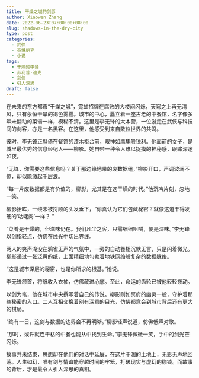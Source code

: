 ```yaml
---
title: 干燥之城的剑影
author: Xiaowen Zhang
date: 2022-06-23T07:00:00+08:00
slug: shadows-in-the-dry-city
type: post
categories:
  - 武侠
  - 赛博朋克
  - 小说
tags:
  - 干燥的中餐
  - 菲利普·迪克
  - 剑侠
  - 引人深思
draft: false
---
```


在未来的东方都市“干燥之城”，霓虹招牌在腐败的大楼间闪烁，天穹之上再无清风，只有永恒干旱的褐色雾霾。城市的中心，矗立着一座古老的中餐馆，名字像多年未翻动的菜谱一样，模糊不清。这里是李无锋的大本营，一位游走在武侠与科技间的剑客，亦是一名黑客。在这里，他感受到来自数位世界的共鸣。

彼时，李无锋正斜倚在餐馆的漆木柜台前，眼神如鹰隼般锐利。他面前的女子，是城里最优秀的信息经纪人——柳影。她自带一种令人难以捉摸的神秘感，眼眸深邃如夜。

“无锋，你需要这些信息吗？关于那边缘地带的废数据组，”柳影开口，声调波澜不惊，却似能激起千层浪。

“每一片废数据都是有价值的，柳影，尤其是在这干燥的时代。”他沉吟片刻，忽地一笑。

柳影抬眸，一缕未被捋顺的头发垂下，“你真认为它们包藏秘密？就像这道干得发硬的‘咕咾肉’一样？ ”

“菜肴是干燥的，但滋味仍在。我们凡尘之客，只需细细咀嚼，便是深味。”李无锋以剑指轻点，仿佛在烛光中切出界线。

两人的笑声淹没在鸦雀无声的气氛中，一旁的自动餐柜沉默无言，只是闪着微光。柳影递过一张泛黄的纸，上面精细地勾勒着地铁网络般复杂的数据脉络。

“这是城市深层的秘密，也是你所求的根基。”她说。

李无锋颔首，将纸收入衣袖，仿佛藏进心底。至此，命运的齿轮已被他轻轻拨动。

以剑为笔，他在城市中央撰写着自己的传说。柳影则如冥府的幽灵一般，守护着那些秘密的入口。二人互相交换着别有深意的目光，仿佛都意会到城市背后还有更大的棋局。

“终有一日，这剑与数据的边界会不再明晰。”柳影轻声说道，仿佛低声对歌。

“那时，或许就连干枯的中餐也能从中找到生命。”李无锋微微一笑，手中的剑光芒闪烁。

故事并未结束，思想却在他们的对话中延展，在这片干涸的土地上，无影无声地回荡。人生如幻，唯有剑与情谊能穿越时间的牢笼，打破现实与虚幻的枷锁。而故事的背后，才是最令人引人深思的真相。
